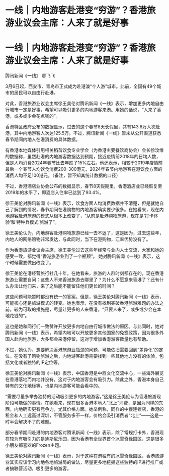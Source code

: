 # 一线｜内地游客赴港变“穷游”？香港旅游业议会主席：人来了就是好事

# 一线｜内地游客赴港变“穷游”？香港旅游业议会主席：人来了就是好事

腾讯新闻《一线》 廖飞飞

3月6日起，西安市、青岛市正式成为赴港澳“个人游”城市。此前，全国有49个城市的居民可以自由行赴港。

对此，香港旅游业议会主席徐王美伦对腾讯新闻《一线》表示，增加更多内地自由行城市一定是好事，希望可以吸引更多的内地游客来港。用她的话说，“人来了香港，或多或少会花点钱的”。

香港特区政府公布的数据显示，过去的这个春节8天长假里，共有143.6万人次赴港，其中内地游客人次达125.5万。不过，腾讯新闻《一线》暂未从公开渠道获悉春节期间内地人在港消费的具体数据。

有香港本地媒体引用相关稻苗饮食专业学会（为香港主要餐饮商协会）会长徐汶维的数据称，虽然赴港的内地游客数据达到预期，接近疫情前2018年的日均人数，但是人均消费2024年春节比去年跌了15%左右。他还表示，相较于2019年疫情前最后一个春节人均饮食消费200-300港元，2024年春节内地游客在港饮食方面的消费人均不足100港元。（备注，暂不知其统计数据的口径）

不过，香港酒店业协会公布的数据显示，春节8天假期里，香港酒店业已经恢复至2019年的水平了，即酒店入住率已达到了93.4%。

徐王美伦对腾讯新闻《一线》表示，饮食方面人均消费数据并不清楚，但是就她自己了解到的情况，春节期间在港购物的内地游客确实要少很多。在她看来，现在内地游客赴港旅游的模式从根本上改变了，“从前是赴港购物旅游，现在是‘打卡体验’和‘特种兵模式’旅游了”。

徐王美伦认为，内地游客赴港购物旅游已经一去不返了，这是因为，过去这些年，内地人的网络购物非常发达，与此同时，当下在港购物，汇率优势没有了。

作为香港旅游业议会主席，徐王美伦过去这些年经常与业内人士交流，大家和她的感受一致，都觉得“香港旅游业到了一个瓶颈”。
她对腾讯新闻《一线》表示，这个时候需要做出改变了。

徐王美伦在港经营旅行社几十年。在她看来，旅游的人群时刻都存在的，现在香港旅游业需要自问：这些人不来香港旅游去哪里了？为什么不愿意来香港了？还有什么办法让他们来，来了之后能不能留住他们更长的时间？

这些问题可能暂时都没有统一的答案。但是，徐王美伦对腾讯新闻《一线》表示，可能核心还是旅游模式的转变。她也表示，在没有找到突破香港旅游难题的办法之前，较为可取的措施是，尽量让更多的人来香港，“只要人来了，或多或少会在本地花钱的”。

这也是她和同行们一致赞许开放更多内地自由行城市做法的原因。与此同时，她对腾讯新闻《一线》表示，希望内地可以开放更多其他国家的免签政策，因为很多外国人赴内地旅游，大多都会来港停留，这对于增加香港游客数量也有帮助。

不过，她认为，想要解决香港旅游业瓶颈的问题，可能依旧需要回到“差异化”的定位。在没有了购物旅游之后，内地游客赴港需要找到一些其他地方没有的体验，包括文化或者独特的IP定位等。

徐王美伦对腾讯新闻《一线》表示，中国香港是中西文化交流中心，一些海外展览在香港落地而内地并没有，这对于内地游客会有吸引力。除此之外，香港本身自己特有的文化地标等，也是内地游客可能会看中的。

“需要尽量多举办独特的活动吸引更多的内地游客。”这是徐王美伦认为香港旅游现阶段可能做的事情。在她看来，现在很多香港本地人“北上”消费，是因为同样的东西，内地确实更有竞争力，尤其价格方面。她举例称，同样的中餐连锁店，香港的租金和人工远高过深圳，不管服务多不一样，价格会吸引消费者“北上”——这是一时半会解决不了的难题。

部分春节期间赴港的内地游客对腾讯新闻《一线》表示，除了常规打卡外，香港现在较为有吸引力的是迪斯尼乐园，因为香港有全世界首个冰雪奇缘园区，这是很多小朋友都喜欢的Frozen主题。

徐王美伦对腾讯新闻《一线》表示，对于这种在港独有的冰雪奇缘园区，香港旅游业其实应该学习内地各地旅游局的做法，尽量更多地挖掘这些独特的IP进行推广或者搞联营活动，吸引更多的游客。

